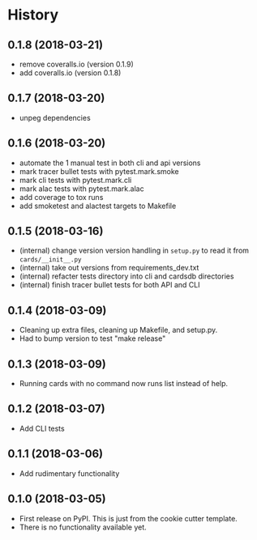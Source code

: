 History
=======

0.1.8 (2018-03-21)
------------------
- remove coveralls.io (version 0.1.9)
- add coveralls.io (version 0.1.8)

0.1.7 (2018-03-20)
------------------
- unpeg dependencies

0.1.6 (2018-03-20)
------------------
- automate the 1 manual test in both cli and api versions
- mark tracer bullet tests with pytest.mark.smoke
- mark cli tests with pytest.mark.cli
- mark alac tests with pytest.mark.alac
- add coverage to tox runs
- add smoketest and alactest targets to Makefile

0.1.5 (2018-03-16)
------------------
- (internal) change version version handling in `setup.py` to read it from `cards/__init__.py`
- (internal) take out versions from requirements_dev.txt
- (internal) refacter tests directory into cli and cardsdb directories
- (internal) finish tracer bullet tests for both API and CLI

0.1.4 (2018-03-09)
------------------

-   Cleaning up extra files, cleaning up Makefile, and setup.py.
-   Had to bump version to test "make release"

0.1.3 (2018-03-09)
------------------

-   Running cards with no command now runs list instead of help.

0.1.2 (2018-03-07)
------------------

-   Add CLI tests

0.1.1 (2018-03-06)
------------------

-   Add rudimentary functionality

0.1.0 (2018-03-05)
------------------

-   First release on PyPI. This is just from the cookie cutter template.
-   There is no functionality available yet.


